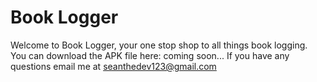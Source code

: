 # Book Logger

Welcome to Book Logger, your one stop shop to all things book logging.
You can download the APK file here: coming soon...
If you have any questions email me at seanthedev123@gmail.com
